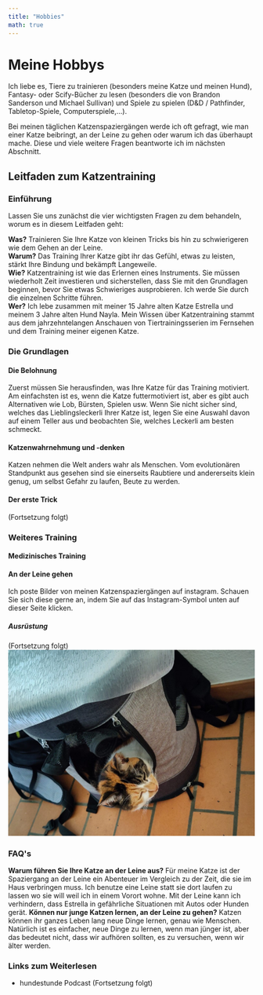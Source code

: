 ```yaml
---
title: "Hobbies"
math: true
---
```


# Meine Hobbys

Ich liebe es, Tiere zu trainieren (besonders meine Katze und meinen Hund), Fantasy- oder Scify-Bücher zu lesen (besonders die von Brandon Sanderson und Michael Sullivan) und Spiele zu spielen (D&D / Pathfinder, Tabletop-Spiele, Computerspiele,...).

Bei meinen täglichen Katzenspaziergängen werde ich oft gefragt, wie man einer Katze beibringt, an der Leine zu gehen oder warum ich das überhaupt mache. Diese und viele weitere Fragen beantworte ich im nächsten Abschnitt.


## Leitfaden zum Katzentraining

### Einführung
Lassen Sie uns zunächst die vier wichtigsten Fragen zu dem behandeln, worum es in diesem Leitfaden geht:

**Was?** Trainieren Sie Ihre Katze von kleinen Tricks bis hin zu schwierigeren wie dem Gehen an der Leine.   
**Warum?** Das Training Ihrer Katze gibt ihr das Gefühl, etwas zu leisten, stärkt Ihre Bindung und bekämpft Langeweile.   
**Wie?** Katzentraining ist wie das Erlernen eines Instruments. Sie müssen wiederholt Zeit investieren und sicherstellen, dass Sie mit den Grundlagen beginnen, bevor Sie etwas Schwieriges ausprobieren. Ich werde Sie durch die einzelnen Schritte führen.   
**Wer?** Ich lebe zusammen mit meiner 15 Jahre alten Katze Estrella und meinem 3 Jahre alten Hund Nayla. Mein Wissen über Katzentraining stammt aus dem jahrzehntelangen Anschauen von Tiertrainingsserien im Fernsehen und dem Training meiner eigenen Katze.    

### Die Grundlagen
#### Die Belohnung
Zuerst müssen Sie herausfinden, was Ihre Katze für das Training motiviert. Am einfachsten ist es, wenn die Katze futtermotiviert ist, aber es gibt auch Alternativen wie Lob, Bürsten, Spielen usw. Wenn Sie nicht sicher sind, welches das Lieblingsleckerli Ihrer Katze ist, legen Sie eine Auswahl davon auf einem Teller aus und beobachten Sie, welches Leckerli am besten schmeckt.



#### Katzenwahrnehmung und -denken
Katzen nehmen die Welt anders wahr als Menschen. Vom evolutionären Standpunkt aus gesehen sind sie einerseits Raubtiere und andererseits klein genug, um selbst Gefahr zu laufen, Beute zu werden.

#### Der erste Trick

(Fortsetzung folgt)

### Weiteres Training

#### Medizinisches Training

#### An der Leine gehen
Ich poste Bilder von meinen Katzenspaziergängen auf instagram. Schauen Sie sich diese gerne an, indem Sie auf das Instagram-Symbol unten auf dieser Seite klicken.

##### Ausrüstung

(Fortsetzung folgt)
![Rucksack](/CatBackPack.jpeg)


### FAQ's
**Warum führen Sie Ihre Katze an der Leine aus?** Für meine Katze ist der Spaziergang an der Leine ein Abenteuer im Vergleich zu der Zeit, die sie im Haus verbringen muss. Ich benutze eine Leine statt sie dort laufen zu lassen wo sie will weil ich in einem Vorort wohne. Mit der Leine kann ich verhindern, dass Estrella in gefährliche Situationen mit Autos oder Hunden gerät.
**Können nur junge Katzen lernen, an der Leine zu gehen?** Katzen können ihr ganzes Leben lang neue Dinge lernen, genau wie Menschen. Natürlich ist es einfacher, neue Dinge zu lernen, wenn man jünger ist, aber das bedeutet nicht, dass wir aufhören sollten, es zu versuchen, wenn wir älter werden.


### Links zum Weiterlesen

* hundestunde Podcast
(Fortsetzung folgt)
